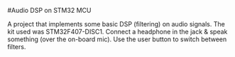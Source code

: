 #Audio DSP on STM32 MCU


A project that implements some basic DSP (filtering) on audio signals. The kit used was STM32F407-DISC1. Connect a headphone in the jack & speak something (over the on-board mic). Use the user button to switch between filters.
